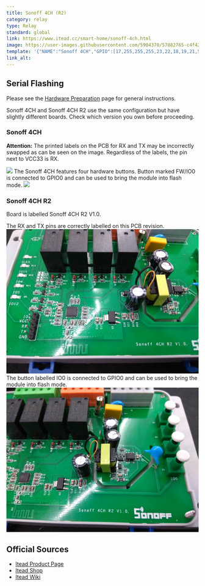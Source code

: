 ```yaml
---
title: Sonoff 4CH (R2)
category: relay
type: Relay
standard: global
link: https://www.itead.cc/smart-home/sonoff-4ch.html
image: https://user-images.githubusercontent.com/5904370/57882765-c4f42080-7824-11e9-93c9-fafaf0299dd0.png
template: '{"NAME":"Sonoff 4CH","GPIO":[17,255,255,255,23,22,18,19,21,56,20,24,0],"FLAG":0,"BASE":7}' 
link_alt: 
---
```

## Serial Flashing
Please see the [Hardware Preparation](Hardware-Preparation) page for general instructions.

Sonoff 4CH and Sonoff 4CH R2 use the same configuration but have slightly different boards. Check which version you own before proceeding.
### Sonoff 4CH

**Attention:** The printed labels on the PCB for RX and TX may be incorrectly swapped as can be seen on the image. Regardless of the labels, the pin next to VCC33 is RX.

![](https://github.com/arendst/arendst.github.io/blob/master/media/sonoff4ch_pins.jpg?raw=true)
The Sonoff 4CH features four hardware buttons. Button marked FW/IO0 is connected to GPIO0 and can be used to bring the module into flash mode.
![](https://github.com/arendst/arendst.github.io/blob/master/media/sonoff4ch_gpio0.jpg?raw=true)


### Sonoff 4CH **R2**
Board is labelled Sonoff 4CH R2 V1.0.

The RX and TX pins are correctly labelled on this PCB revision.
![Serial pins](../assets/images/sonoff_4ch_r2_serial.jpg)
The button labelled IO0 is connected to GPIO0 and can be used to bring the module into flash mode.
![Flash mode button](../assets/images/sonoff_4ch_r2_I00.jpg)

## Official Sources

* [Itead Product Page](http://sonoff.itead.cc/en/products/sonoff/sonoff-4ch)
* [Itead Shop](https://www.itead.cc/sonoff-4ch.html)
* [Itead Wiki](https://www.itead.cc/wiki/Sonoff_4CH)